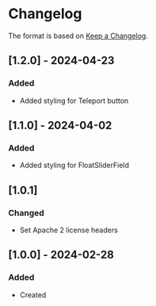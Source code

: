 ﻿# Changelog
The format is based on [Keep a Changelog](https://keepachangelog.com/en/1.0.0/).

## [1.2.0] - 2024-04-23
### Added
- Added styling for Teleport button

## [1.1.0] - 2024-04-02
### Added
- Added styling for FloatSliderField

## [1.0.1]
### Changed
- Set Apache 2 license headers

## [1.0.0] - 2024-02-28
### Added
- Created
